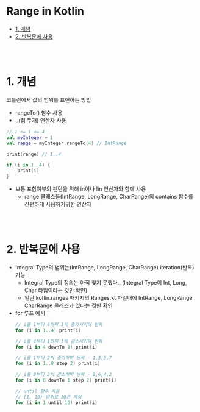 # Range in Kotlin

- [1. 개념](#1-개념)
- [2. 반복문에 사용](#2-반복문에-사용)

<br><br>

# 1. 개념

코틀린에서 값의 범위를 표현하는 방법

- rangeTo() 함수 사용
- ..(점 두개) 연산자 사용

```kotlin
// 1 <= i <= 4
val myInteger = 1
val range = myInteger.rangeTo(4) // IntRange

print(range) // 1..4

if (i in 1..4) {
	print(i)
}
```

- 보통 포함여부의 판단을 위해 in이나 !in 연산자와 함께 사용
  - range 클래스들(IntRange, LongRange, CharRange)의 contains 함수를 간편하게 사용하기위한 연산자

<br><br>

# 2. 반복문에 사용

- Integral Type의 범위는(IntRange, LongRange, CharRange) iteration(반복) 가능
  - Integral Type의 정의는 아직 찾지 못했다.. (Integral Type이 Int, Long, Char 타입이라는 것만 확인)
  - 일단 kotlin.ranges 패키지의 Ranges.kt 파일내에 IntRange, LongRange, CharRange 클래스가 있다는 것만 확인
- for 루프 예시
  ```kotlin
  // i를 1부터 4까지 1씩 증가시키며 반복
  for (i in 1..4) print(i)

  // i를 4부터 1까지 1씩 감소시키며 반복
  for (i in 4 downTo 1) print(i)

  // i를 1부터 2씩 증가하며 반복 - 1,3,5,7
  for (i in 1..8 step 2) print(i)

  // i를 8부터 2씩 감소하며 반복 - 8,6,4,2
  for (i in 8 downTo 1 step 2) print(i)

  // until 함수 사용
  // [1, 10) 범위로 10은 제외
  for (i in 1 until 10) print(i)
  ```
